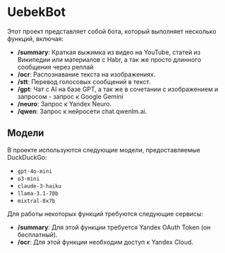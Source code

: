 # UebekBot

Этот проект представляет собой бота, который выполняет несколько функций, включая:

- **/summary**: Краткая выжимка из видео на YouTube, статей из Википедии или материалов с Habr, а так же просто длинного сообщения через реплай
- **/ocr**: Распознавание текста на изображениях.
- **/stt**: Перевод голосовых сообщений в текст.
- **/gpt**: Чат с AI на базе GPT, а так же в сочетании с изображением и запросом - запрос к Google Gemini
- **/neuro**: Запрос к Yandex Neuro.
- **/qwen**: Запрос к нейросети сhat.qwenlm.ai.

## Модели

В проекте используются следующие модели, предоставляемые DuckDuckGo:

- `gpt-4o-mini`
- `o3-mini`
- `claude-3-haiku`
- `llama-3.1-70b`
- `mixtral-8x7b`

Для работы некоторых функций требуются следующие сервисы:

- **/summary**: Для этой функции требуется Yandex OAuth Token (он бесплатный).
- **/ocr**: Для этой функции необходим доступ к Yandex Cloud.